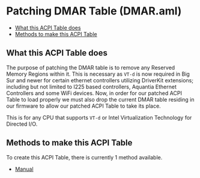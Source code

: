# Patching DMAR Table (DMAR.aml)

* [What this ACPI Table does](#what-this-acpi-table-does)
* [Methods to make this ACPI Table](#methods-to-make-this-acpi-table)

## What this ACPI Table does

The purpose of patching the DMAR table is to remove any Reserved Memory Regions within it.  This is necessary as `VT-d` is now required in Big Sur and newer for certain ethernet controllers utilizing DriverKit extensions; including but not limited to I225 based controllers, Aquantia Ethernet Controllers and some WiFi devices.  Now, in order for our patched ACPI Table to load properly we must also drop the current DMAR table residing in our firmware to allow our patched ACPI Table to take its place.

This is for any CPU that supports `VT-d` or Intel Virtualization Technology for Directed I/O.

## Methods to make this ACPI Table

To create this ACPI Table, there is currently 1 method available.

* [Manual](/Universal/dmar-methods/manual.md)

